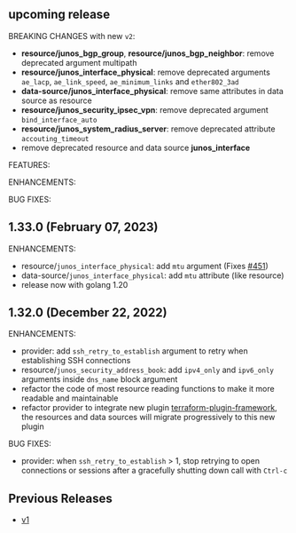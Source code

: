 <!-- markdownlint-disable-file MD013 MD041 -->
## upcoming release

BREAKING CHANGES with new `v2`:

* **resource/junos_bgp_group**, **resource/junos_bgp_neighbor**: remove deprecated argument multipath
* **resource/junos_interface_physical**: remove deprecated arguments `ae_lacp`, `ae_link_speed`, `ae_minimum_links` and `ether802_3ad`
* **data-source/junos_interface_physical**: remove same attributes in data source as resource
* **resource/junos_security_ipsec_vpn**: remove deprecated argument `bind_interface_auto`
* **resource/junos_system_radius_server**: remove deprecated attribute `accouting_timeout`
* remove deprecated resource and data source **junos_interface**

FEATURES:

ENHANCEMENTS:

BUG FIXES:

## 1.33.0 (February 07, 2023)

ENHANCEMENTS:

* resource/`junos_interface_physical`: add `mtu` argument (Fixes [#451](https://github.com/jeremmfr/terraform-provider-junos/issues/451))
* data-source/`junos_interface_physical`: add `mtu` attribute (like resource)
* release now with golang 1.20

## 1.32.0 (December 22, 2022)

ENHANCEMENTS:

* provider: add `ssh_retry_to_establish` argument to retry when establishing SSH connections
* resource/`junos_security_address_book`: add `ipv4_only` and `ipv6_only` arguments inside `dns_name` block argument
* refactor the code of most resource reading functions to make it more readable and maintainable
* refactor provider to integrate new plugin [terraform-plugin-framework](github.com/hashicorp/terraform-plugin-framework),  
  the resources and data sources will migrate progressively to this new plugin

BUG FIXES:

* provider: when `ssh_retry_to_establish` > 1, stop retrying to open connections or sessions after a gracefully shutting down call with `Ctrl-c`

## Previous Releases

* [v1](https://github.com/jeremmfr/terraform-provider-junos/blob/v1/CHANGELOG.md)
